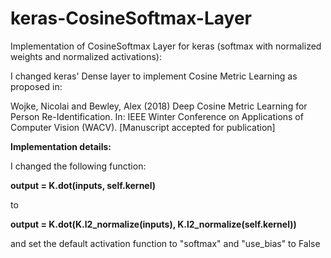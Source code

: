 # keras-CosineSoftmax-Layer
Implementation of CosineSoftmax Layer for keras (softmax with normalized weights and normalized activations):


I changed keras' Dense layer to implement Cosine Metric Learning as proposed in:

Wojke, Nicolai and Bewley, Alex (2018) Deep Cosine Metric Learning for Person Re-Identification. In: IEEE Winter Conference on Applications of Computer Vision (WACV). [Manuscript accepted for publication]

**Implementation details:**

I changed the following function:

__output = K.dot(inputs, self.kernel)__

to

__output = K.dot(K.l2_normalize(inputs), K.l2_normalize(self.kernel))__

and set the default activation function to "softmax" and "use_bias" to False
